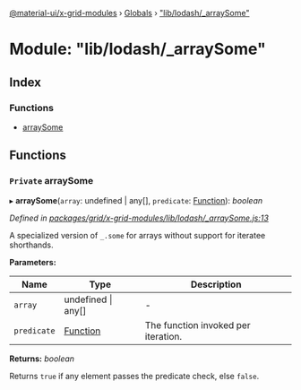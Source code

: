 [@material-ui/x-grid-modules](../README.md) › [Globals](../globals.md) › ["lib/lodash/_arraySome"](_lib_lodash__arraysome_.md)

# Module: "lib/lodash/_arraySome"

## Index

### Functions

* [arraySome](_lib_lodash__arraysome_.md#private-arraysome)

## Functions

### `Private` arraySome

▸ **arraySome**(`array`: undefined | any[], `predicate`: [Function](../interfaces/_src_utils_utils_.debouncedfunction.md#function)): *boolean*

*Defined in [packages/grid/x-grid-modules/lib/lodash/_arraySome.js:13](https://github.com/mui-org/material-ui-x/blob/a679779/packages/grid/x-grid-modules/lib/lodash/_arraySome.js#L13)*

A specialized version of `_.some` for arrays without support for iteratee
shorthands.

**Parameters:**

Name | Type | Description |
------ | ------ | ------ |
`array` | undefined &#124; any[] | - |
`predicate` | [Function](../interfaces/_src_utils_utils_.debouncedfunction.md#function) | The function invoked per iteration. |

**Returns:** *boolean*

Returns `true` if any element passes the predicate check,
 else `false`.
